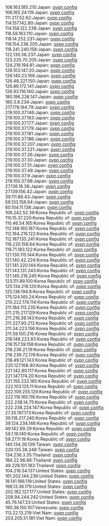 106.163.185.210:Japan: [ovpn config](vpn/106_163_185_210.ovpn)  
106.165.24.119:Japan: [ovpn config](vpn/106_165_24_119.ovpn)  
111.217.52.62:Japan: [ovpn config](vpn/111_217_52_62.ovpn)  
114.157.142.80:Japan: [ovpn config](vpn/114_157_142_80.ovpn)  
114.158.122.238:Japan: [ovpn config](vpn/114_158_122_238.ovpn)  
116.58.163.110:Japan: [ovpn config](vpn/116_58_163_110.ovpn)  
118.14.252.231:Japan: [ovpn config](vpn/118_14_252_231.ovpn)  
118.154.236.205:Japan: [ovpn config](vpn/118_154_236_205.ovpn)  
118.241.240.158:Japan: [ovpn config](vpn/118_241_240_158.ovpn)  
122.130.58.237:Japan: [ovpn config](vpn/122_130_58_237.ovpn)  
123.225.70.205:Japan: [ovpn config](vpn/123_225_70_205.ovpn)  
124.219.194.81:Japan: [ovpn config](vpn/124_219_194_81.ovpn)  
126.103.147.20:Japan: [ovpn config](vpn/126_103_147_20.ovpn)  
126.140.23.169:Japan: [ovpn config](vpn/126_140_23_169.ovpn)  
126.48.221.150:Japan: [ovpn config](vpn/126_48_221_150.ovpn)  
126.89.172.141:Japan: [ovpn config](vpn/126_89_172_141.ovpn)  
126.93.116.140:Japan: [ovpn config](vpn/126_93_116_140.ovpn)  
180.196.238.147:Japan: [ovpn config](vpn/180_196_238_147.ovpn)  
180.3.8.234:Japan: [ovpn config](vpn/180_3_8_234.ovpn)  
217.178.194.79:Japan: [ovpn config](vpn/217_178_194_79.ovpn)  
219.100.37.146:Japan: [ovpn config](vpn/219_100_37_146.ovpn)  
219.100.37.163:Japan: [ovpn config](vpn/219_100_37_163.ovpn)  
219.100.37.177:Japan: [ovpn config](vpn/219_100_37_177.ovpn)  
219.100.37.179:Japan: [ovpn config](vpn/219_100_37_179.ovpn)  
219.100.37.181:Japan: [ovpn config](vpn/219_100_37_181.ovpn)  
219.100.37.186:Japan: [ovpn config](vpn/219_100_37_186.ovpn)  
219.100.37.207:Japan: [ovpn config](vpn/219_100_37_207.ovpn)  
219.100.37.221:Japan: [ovpn config](vpn/219_100_37_221.ovpn)  
219.100.37.26:Japan: [ovpn config](vpn/219_100_37_26.ovpn)  
219.100.37.30:Japan: [ovpn config](vpn/219_100_37_30.ovpn)  
219.100.37.31:Japan: [ovpn config](vpn/219_100_37_31.ovpn)  
219.100.37.49:Japan: [ovpn config](vpn/219_100_37_49.ovpn)  
219.100.37.9:Japan: [ovpn config](vpn/219_100_37_9.ovpn)  
219.100.37.98:Japan: [ovpn config](vpn/219_100_37_98.ovpn)  
27.136.18.38:Japan: [ovpn config](vpn/27_136_18_38.ovpn)  
27.139.156.42:Japan: [ovpn config](vpn/27_139_156_42.ovpn)  
39.111.86.43:Japan: [ovpn config](vpn/39_111_86_43.ovpn)  
59.133.158.94:Japan: [ovpn config](vpn/59_133_158_94.ovpn)  
60.104.11.138:Japan: [ovpn config](vpn/60_104_11_138.ovpn)  
106.242.52.39:Korea Republic of: [ovpn config](vpn/106_242_52_39.ovpn)  
110.15.37.220:Korea Republic of: [ovpn config](vpn/110_15_37_220.ovpn)  
110.46.54.165:Korea Republic of: [ovpn config](vpn/110_46_54_165.ovpn)  
112.148.160.187:Korea Republic of: [ovpn config](vpn/112_148_160_187.ovpn)  
112.164.216.122:Korea Republic of: [ovpn config](vpn/112_164_216_122.ovpn)  
112.187.135.241:Korea Republic of: [ovpn config](vpn/112_187_135_241.ovpn)  
118.220.158.64:Korea Republic of: [ovpn config](vpn/118_220_158_64.ovpn)  
119.71.183.122:Korea Republic of: [ovpn config](vpn/119_71_183_122.ovpn)  
121.130.115.144:Korea Republic of: [ovpn config](vpn/121_130_115_144.ovpn)  
121.140.42.224:Korea Republic of: [ovpn config](vpn/121_140_42_224.ovpn)  
121.141.220.144:Korea Republic of: [ovpn config](vpn/121_141_220_144.ovpn)  
121.143.131.243:Korea Republic of: [ovpn config](vpn/121_143_131_243.ovpn)  
121.145.216.245:Korea Republic of: [ovpn config](vpn/121_145_216_245.ovpn)  
123.111.89.100:Korea Republic of: [ovpn config](vpn/123_111_89_100.ovpn)  
125.134.216.120:Korea Republic of: [ovpn config](vpn/125_134_216_120.ovpn)  
125.136.194.8:Korea Republic of: [ovpn config](vpn/125_136_194_8.ovpn)  
175.124.145.24:Korea Republic of: [ovpn config](vpn/175_124_145_24.ovpn)  
210.222.174.114:Korea Republic of: [ovpn config](vpn/210_222_174_114.ovpn)  
211.184.113.235:Korea Republic of: [ovpn config](vpn/211_184_113_235.ovpn)  
211.215.217.129:Korea Republic of: [ovpn config](vpn/211_215_217_129.ovpn)  
211.216.38.143:Korea Republic of: [ovpn config](vpn/211_216_38_143.ovpn)  
211.227.93.212:Korea Republic of: [ovpn config](vpn/211_227_93_212.ovpn)  
211.34.223.156:Korea Republic of: [ovpn config](vpn/211_34_223_156.ovpn)  
211.59.150.216:Korea Republic of: [ovpn config](vpn/211_59_150_216.ovpn)  
218.148.223.83:Korea Republic of: [ovpn config](vpn/218_148_223_83.ovpn)  
218.157.59.158:Korea Republic of: [ovpn config](vpn/218_157_59_158.ovpn)  
218.236.21.19:Korea Republic of: [ovpn config](vpn/218_236_21_19.ovpn)  
218.239.72.176:Korea Republic of: [ovpn config](vpn/218_239_72_176.ovpn)  
218.49.121.143:Korea Republic of: [ovpn config](vpn/218_49_121_143.ovpn)  
220.127.168.40:Korea Republic of: [ovpn config](vpn/220_127_168_40.ovpn)  
221.142.80.117:Korea Republic of: [ovpn config](vpn/221_142_80_117.ovpn)  
221.147.174.20:Korea Republic of: [ovpn config](vpn/221_147_174_20.ovpn)  
221.155.232.185:Korea Republic of: [ovpn config](vpn/221_155_232_185.ovpn)  
222.103.125.11:Korea Republic of: [ovpn config](vpn/222_103_125_11.ovpn)  
222.109.255.129:Korea Republic of: [ovpn config](vpn/222_109_255_129.ovpn)  
222.118.165.116:Korea Republic of: [ovpn config](vpn/222_118_165_116.ovpn)  
222.238.14.75:Korea Republic of: [ovpn config](vpn/222_238_14_75.ovpn)  
222.238.224.147:Korea Republic of: [ovpn config](vpn/222_238_224_147.ovpn)  
27.35.197.173:Korea Republic of: [ovpn config](vpn/27_35_197_173.ovpn)  
39.118.217.240:Korea Republic of: [ovpn config](vpn/39_118_217_240.ovpn)  
39.124.234.146:Korea Republic of: [ovpn config](vpn/39_124_234_146.ovpn)  
49.142.69.29:Korea Republic of: [ovpn config](vpn/49_142_69_29.ovpn)  
59.1.19.140:Korea Republic of: [ovpn config](vpn/59_1_19_140.ovpn)  
59.27.11.19:Korea Republic of: [ovpn config](vpn/59_27_11_19.ovpn)  
140.134.26.139:Taiwan: [ovpn config](vpn/140_134_26_139.ovpn)  
220.135.38.248:Taiwan: [ovpn config](vpn/220_135_38_248.ovpn)  
134.236.3.35:Thailand: [ovpn config](vpn/134_236_3_35.ovpn)  
184.22.96.86:Thailand: [ovpn config](vpn/184_22_96_86.ovpn)  
49.228.101.183:Thailand: [ovpn config](vpn/49_228_101_183.ovpn)  
104.218.54.137:United States: [ovpn config](vpn/104_218_54_137.ovpn)  
161.202.144.236:United States: [ovpn config](vpn/161_202_144_236.ovpn)  
18.141.166.119:United States: [ovpn config](vpn/18_141_166_119.ovpn)  
198.13.36.179:United States: [ovpn config](vpn/198_13_36_179.ovpn)  
202.182.127.177:United States: [ovpn config](vpn/202_182_127_177.ovpn)  
208.94.244.242:United States: [ovpn config](vpn/208_94_244_242.ovpn)  
45.76.147.33:United States: [ovpn config](vpn/45_76_147_33.ovpn)  
190.38.150.107:Venezuela: [ovpn config](vpn/190_38_150_107.ovpn)  
113.22.13.219:Viet Nam: [ovpn config](vpn/113_22_13_219.ovpn)  
203.205.51.181:Viet Nam: [ovpn config](vpn/203_205_51_181.ovpn)  
